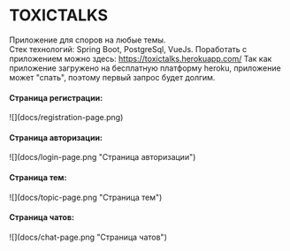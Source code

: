 # TOXICTALKS
Приложение для споров на любые темы.
<br>
Стек технологий: Spring Boot, PostgreSql, VueJs.
Поработать с приложением можно здесь: https://toxictalks.herokuapp.com/ 
Так как приложение загружено на бесплатную платформу heroku, приложение может "спать", поэтому первый запрос будет долгим.
<br>
<h4>Страница регистрации:</h4>
![](docs/registration-page.png)
<h4>Страница авторизации:</h4>
![](docs/login-page.png "Страница авторизации")
<h4>Страница тем:</h4>
![](docs/topic-page.png "Страница тем")
<h4>Страница чатов:</h4>
![](docs/chat-page.png "Страница чатов")

